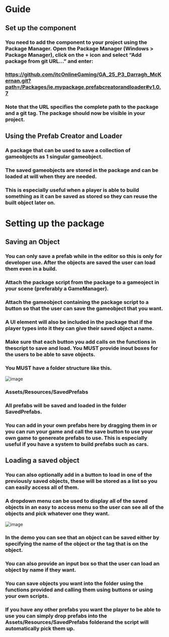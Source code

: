 # Guide

## Set up the component
### You need to add the component to your project using the Package Manager. Open the Package Manager (Windows > Package Manager), click on the + icon and select “Add package from git URL...” and enter:

### https://github.com/itcOnlineGaming/GA_25_P3_Darragh_McKernan.git?path=/Packages/ie.mypackage.prefabcreatorandloader#v1.0.7

### Note that the URL specifies the complete path to the package and a git tag. The package should now be visible in your project.

## Using the Prefab Creator and Loader
### A package that can be used to save a collection of gameobjects as 1 singular gameobject.
### The saved gameobjects are stored in the package and can be loaded at will when they are needed.
### This is especially useful when a player is able to build something as it can be saved as stored so they can reuse the built object later on.

# Setting up the package
## Saving an Object
### You can only save a prefab while in the editor so this is only for developer use. After the objects are saved the user can load them even in a build.
### Attach the package script from the package to a gameoject in your scene (preferably a GameManager).
### Attach the gameobject containing the package script to a button so that the user can save the gameobject that you want.
### A UI element will also be included in the package that if the player types into it they can give their saved object a name.
### Make sure that each button you add calls on the functions in thescript to save and load. You MUST provide inout boxes for the users to be able to save objects.
### You MUST have a folder structure like this.
![image](https://github.com/user-attachments/assets/d15d471d-2d65-4c77-aa5d-6404f599dc30)
### Assets/Resources/SavedPrefabs
### All prefabs will be saved and loaded in the folder SavedPrefabs.
### You can add in your own prefabs here by dragging them in or you can run your game and call the save button to use your own game to genereate prefabs to use. This is especially useful if you have a system to build prefabs such as cars.

## Loading a saved object
### You can also optionally add in a button to load in one of the previously saved objects, these will be stored as a list so you can easily access all of them.
### A dropdown menu can be used to display all of the saved objects in an easy to access menu so the user can see all of the objects and pick whatever one they want.
![image](https://github.com/user-attachments/assets/961ccd78-91c4-427f-bb19-30c592a93dd4)

### In the demo you can see that an object can be saved either by specifying the name of the object or the tag that is on the object.
### You can also provide an input box so that the user can load an object by name if they want.
### You can save objects you want into the folder using the functions provided and calling them using buttons or using your own scripts.
### If you have any other prefabs you want the player to be able to use you can simply drop prefabs into the Assets/Resources/SavedPrefabs folderand the script will automatically pick them up.
